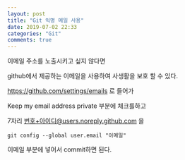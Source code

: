 ```yaml
---
layout: post
title: "Git 익명 메일 사용"
date: 2019-07-02 22:33
categories: "Git"
comments: true
---
```

이메일 주소를 노출시키고 싶지 않다면  

github에서 제공하는 이메일을 사용하여 사생활을 보호 할 수 있다.  

https://github.com/settings/emails 로 들어가  

Keep my email address private 부분에 체크를하고

7자리 번호+아이디@users.noreply.github.com 을

```
git config --global user.email "이메일"
```

이메일 부분에 넣어서 commit하면 된다.